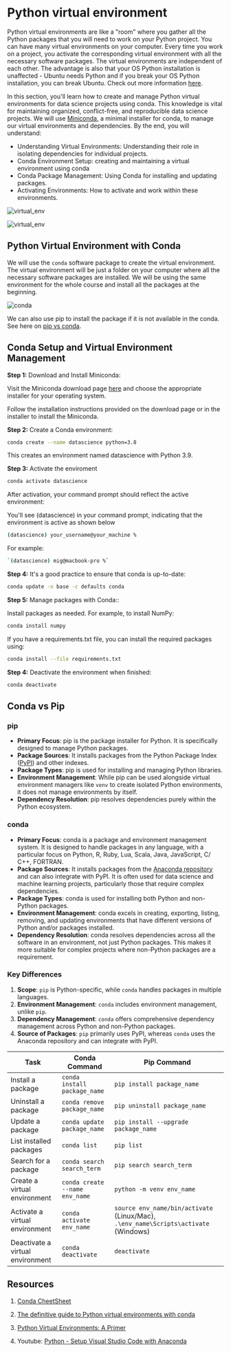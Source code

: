# Python virtual environment

Python virtual environments are like a "room" where you gather all the Python packages that you will need to work on your Python project. You can have many virtual environments on your computer. Every time you work on a project, you activate the corresponding virtual environment with all the necessary software packages. The virtual environments are independent of each other. The advantage is also that your OS Python installation is unaffected - Ubuntu needs Python and if you break your OS Python installation, you can break Ubuntu. Check out more information [here](https://realpython.com/python-virtual-environments-a-primer/#what-is-a-virtual-environment).


In this section, you'll learn how to create and manage Python virtual environments for data science projects using conda. This knowledge is vital for maintaining organized, conflict-free, and reproducible data science projects. We will use [Miniconda](https://docs.conda.io/projects/miniconda/en/latest/), a minimal installer for conda, to manage our virtual environments and dependencies. By the end, you will understand:

- Understanding Virtual Environments: Understanding their role in isolating dependencies for individual projects.
- Conda Environment Setup: creating and maintaining a virtual environment using conda
- Conda Package Management: Using Conda for installing and updating packages.
- Activating Environments: How to activate and work within these environments.

![virtual_env](https://github.com/arewadataScience/ArewaDS-Machine-Learning/blob/main/Stage-1-Getting-Started/python_virtual_enviment.png)

![virtual_env](https://github.com/arewadataScience/ArewaDS-Machine-Learning/blob/main/virtual_env_issue.png)



## Python Virtual Environment with Conda


We will use the `conda` software package to create the virtual environment. The virtual environment will be just a folder on your computer where all the necessary software packages are installed. We will be using the same environment for the whole course and install all the packages at the beginning. 

![conda](https://github.com/arewadataScience/ArewaDS-Machine-Learning/blob/main/Stage-1-Getting-Started/conda.png)


We can also use pip to install the package if it is not available in the conda. See here on [pip vs conda](https://stackoverflow.com/questions/54834579/specific-reasons-to-favor-pip-vs-conda-when-installing-python-packages). 


## Conda Setup and Virtual Environment Management

**Step 1:**  Download and Install Miniconda:

Visit the Miniconda download page [here](https://docs.conda.io/projects/miniconda/en/latest/) and choose the appropriate installer for your operating system.

Follow the installation instructions provided on the download page or in the installer to install the Miniconda.

**Step 2:**  Create a Conda environment:


```bash
conda create --name datascience python=3.8
```

This creates an environment named datascience with Python 3.9.


**Step 3:**  Activate the enviroment


```bash
conda activate datascience

```

After activation, your command prompt should reflect the active environment:

You'll see (datascience) in your command prompt, indicating that the environment is active as shown below

```bash
(datascience) your_username@your_machine %

```
For example:

```bash
`(datascience) mig@macbook-pro %`
```

**Step 4:** It's a good practice to ensure that conda is up-to-date:


```bash
conda update -n base -c defaults conda

```

**Step 5:**  Manage packages with Conda::

Install packages as needed. For example, to install NumPy:


```bash
conda install numpy

```


If you have a requirements.txt file, you can install the required packages using:


```bash
conda install --file requirements.txt

```

**Step 4:** Deactivate the environment when finished:

```bash
conda deactivate

```

## Conda vs Pip 

### pip

- **Primary Focus**: pip is the package installer for Python. It is specifically designed to manage Python packages.
- **Package Sources**: It installs packages from the Python Package Index ([PyPI](https://pypi.org)) and other indexes.
- **Package Types**: pip is used for installing and managing Python libraries.
- **Environment Management**: While pip can be used alongside virtual environment managers like `venv` to create isolated Python environments, it does not manage environments by itself.
- **Dependency Resolution**: pip resolves dependencies purely within the Python ecosystem.

### conda

- **Primary Focus**: conda is a package and environment management system. It is designed to handle packages in any language, with a particular focus on Python, R, Ruby, Lua, Scala, Java, JavaScript, C/ C++, FORTRAN.
- **Package Sources**: It installs packages from the [Anaconda repository](https://anaconda.cloud/package-categories) and can also integrate with PyPI. It is often used for data science and machine learning projects, particularly those that require complex dependencies.
- **Package Types**: conda is used for installing both Python and non-Python packages.
- **Environment Management**: conda excels in creating, exporting, listing, removing, and updating environments that have different versions of Python and/or packages installed.
- **Dependency Resolution**: conda resolves dependencies across all the software in an environment, not just Python packages. This makes it more suitable for complex projects where non-Python packages are a requirement.


### Key Differences

1. **Scope**: `pip` is Python-specific, while `conda` handles packages in multiple languages.
2. **Environment Management**: `conda` includes environment management, unlike `pip`.
3. **Dependency Management**: `conda` offers comprehensive dependency management across Python and non-Python packages.
4. **Source of Packages**: `pip` primarily uses PyPI, whereas `conda` uses the Anaconda repository and can integrate with PyPI.
   
| Task | Conda Command | Pip Command |
|------|---------------|-------------|
| Install a package | `conda install package_name` | `pip install package_name` |
| Uninstall a package | `conda remove package_name` | `pip uninstall package_name` |
| Update a package | `conda update package_name` | `pip install --upgrade package_name` |
| List installed packages | `conda list` | `pip list` |
| Search for a package | `conda search search_term` | `pip search search_term` |
| Create a virtual environment | `conda create --name env_name` | `python -m venv env_name` |
| Activate a virtual environment | `conda activate env_name` | `source env_name/bin/activate` (Linux/Mac), `.\env_name\Scripts\activate` (Windows) |
| Deactivate a virtual environment | `conda deactivate` | `deactivate` |




## Resources

1. [Conda CheetSheet](https://docs.conda.io/projects/conda/en/4.6.0/_downloads/52a95608c49671267e40c689e0bc00ca/conda-cheatsheet.pdf)
2. [The definitive guide to Python virtual environments with conda](https://whiteboxml.com/blog/the-definitive-guide-to-python-virtual-environments-with-conda)

3. [Python Virtual Environments: A Primer](https://realpython.com/python-virtual-environments-a-primer/)
4. Youtube: [Python - Setup Visual Studio Code with Anaconda](https://www.youtube.com/watch?v=sts3CFewvkY)



